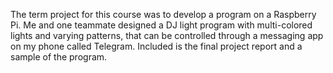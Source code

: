 The term project for this course was to develop a program on a Raspberry Pi. Me and one teammate designed a DJ light program with multi-colored lights and varying patterns, that can be controlled through a messaging app on my phone called Telegram.
Included is the final project report and a sample of the program.
